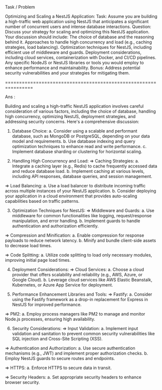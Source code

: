 Task / Problem

Optimizing and Scaling a NestJS Application:
Task: Assume you are building a high-traffic web application using NestJS that anticipates a
significant number of concurrent users and intense database interactions.
Question: Discuss your strategy for scaling and optimizing this NestJS application. Your
discussion should include:
The choice of database and the reasoning behind it.
Approaches to handle high concurrency and load (e.g., caching strategies, load balancing).
Optimization techniques for NestJS, including efficient use of middleware and guards.
Deployment considerations, including cloud services, containerization with Docker, and
CI/CD pipelines.
Any specific NodeJS or NestJS libraries or tools you would employ to enhance performance
and maintainability.
Bonus: Address potential security vulnerabilities and your strategies for mitigating them.

================================================================


Ans : 



Building and scaling a high-traffic NestJS application involves careful consideration of various factors, including the choice of database, handling high concurrency, optimizing NestJS, deployment strategies, and addressing security concerns. Here's a comprehensive discussion:

1. Database Choice:
a. Consider using a scalable and performant database, such as MongoDB or PostgreSQL, depending on your data model and   requirements.
b. Use database indexing and query optimization techniques to enhance read and write performance.
c. Implement database sharding or clustering for horizontal scaling.

2. Handling High Concurrency and Load:
=> Caching Strategies:
a. Integrate a caching layer (e.g., Redis) to cache frequently accessed data and reduce database load.
b. Implement caching at various levels, including API responses, database queries, and session management.

=> Load Balancing:
a. Use a load balancer to distribute incoming traffic across multiple instances of your NestJS application.
b. Consider deploying your application in a cloud environment that provides auto-scaling capabilities based on traffic patterns.


3. Optimization Techniques for NestJS:
=> Middleware and Guards:
a. Use middleware for common functionalities like logging, request/response manipulation, and error handling.
b. Implement guards to handle authentication and authorization efficiently.

=> Compression and Minification:
a. Enable compression for response payloads to reduce network latency.
b. Minify and bundle client-side assets to decrease load times.

=> Code Splitting:
a. Utilize code splitting to load only necessary modules, improving initial page load times.

4. Deployment Considerations:
=> Cloud Services:
a. Choose a cloud provider that offers scalability and reliability (e.g., AWS, Azure, or Google Cloud).
b. Leverage cloud services like AWS Elastic Beanstalk, Kubernetes, or Azure App Service for deployment.

5. Performance Enhancement Libraries and Tools:
=> Fastify:
a. Consider using the Fastify framework as a drop-in replacement for Express in NestJS for improved performance.

=> PM2:
a. Employ process managers like PM2 to manage and monitor Node.js processes, ensuring high availability.

6. Security Considerations:
=> Input Validation:
a. Implement input validation and sanitation to prevent common security vulnerabilities like SQL injection and Cross-Site Scripting (XSS).

=> Authentication and Authorization:
a. Use secure authentication mechanisms (e.g., JWT) and implement proper authorization checks.
b. Employ NestJS guards to secure routes and endpoints.

=> HTTPS:
a. Enforce HTTPS to secure data in transit.

=> Security Headers:
a. Set appropriate security headers to enhance browser security.